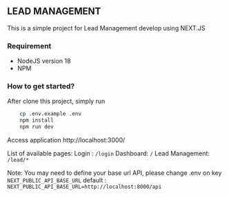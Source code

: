 ## LEAD MANAGEMENT
This is a simple project for Lead Management develop using NEXT.JS

### Requirement

 - NodeJS version 18
 - NPM

### How to get started?
After clone this project, simply run

```bash
    cp .env.example .env
    npm install
    npm run dev
```
Access application http://localhost:3000/

List of available pages:
Login : `/login`
Dashboard: `/`
Lead Management: `/lead/*`

Note: You may need to define your base url API, please change .env on key `NEXT_PUBLIC_API_BASE_URL`
default : `NEXT_PUBLIC_API_BASE_URL=http://localhost:8000/api`